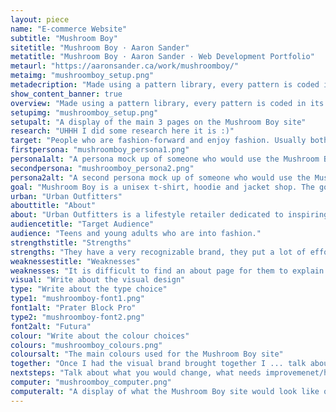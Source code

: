 ```yaml
---
layout: piece
name: "E-commerce Website"
subtitle: "Mushroom Boy"
sitetitle: "Mushroom Boy · Aaron Sander"
metatitle: "Mushroom Boy · Aaron Sander · Web Development Portfolio"
metaurl: "https://aaronsander.ca/work/mushroomboy/"
metaimg: "mushroomboy_setup.png"
metadecription: "Made using a pattern library, every pattern is coded in its own HTML file, in a pattern folder and draws from a CSS file in the pattern folder."
show_content_banner: true
overview: "Made using a pattern library, every pattern is coded in its own HTML file, in a pattern folder and draws from a CSS file in the pattern folder. To build each page, patterns are called out and pieced together with only minimal amounts of HTML to structure them."
setupimg: "mushroomboy_setup.png"
setupalt: "A display of the main 3 pages on the Mushroom Boy site"
research: "UHHH I did some research here it is :)"
target: "People who are fashion-forward and enjoy fashion. Usually both male and female between the ages of 16 - 28, who keep up to date on social media and enjoy expressing themselves through their fashion and appearance. Generally artistic and stylish, have a good sense of self. It uses bright fun colours that are also mature enough to draw the attention of young adults. Below are two personas of potential customers to the E-commerce site."
firstpersona: "mushroomboy_persona1.png"
persona1alt: "A persona mock up of someone who would use the Mushroom Boy site"
secondpersona: "mushroomboy_persona2.png"
persona2alt: "A second persona mock up of someone who would use the Mushroom Boy site"
goal: "Mushroom Boy is a unisex t-shirt, hoodie and jacket shop. The goal is to sell a unique brand of clothing to people looking for unisex clothing. As well, the website should represent the brand and the stylistic choices should coincide with the appearance of the clothing."
urban: "Urban Outfitters"
abouttitle: "About"
about: "Urban Outfitters is a lifestyle retailer dedicated to inspiring customers through a unique combination of product, creativity and cultural understanding, offering experiential retail environments and a well-curated mix of on-trend women’s and men’s clothes, from boho dresses, denim and graphics to shoes, hats, and backpacks, as well as beauty, intimates, swim and a collection of handpicked vintage clothing."
audiencetitle: "Target Audience"
audience: "Teens and young adults who are into fashion."
strengthstitle: "Strengths"
strengths: "They have a very recognizable brand, they put a lot of effort into brand awareness and putting their brand forward in style. They try many new things and the site is pretty straight forward. They use clear descriptors for their clothing, clearly state any partnerships and what materials are used."
weaknessestitle: "Weaknesses"
weaknesses: "It is difficult to find an about page for them to explain their branding and style guide. Most online clothing stores give you at least a little bit of an idea of how they represent their brand and how they think their clothing should be styled. (their own product cards include models wearing the clothing and showing off the unique styling which could be used for a lookbook but it would be nicer to have a real book)."
visual: "Write about the visual design"
type: "Write about the type choice"
type1: "mushroomboy-font1.png"
font1alt: "Prater Block Pro"
type2: "mushroomboy-font2.png"
font2alt: "Futura"
colour: "Write about the colour choices"
colours: "mushroomboy_colours.png"
coloursalt: "The main colours used for the Mushroom Boy site"
together: "Once I had the visual brand brought together I ... talk about ux design, what worked best what had to change in code. how coding process went all that shit"
nextsteps: "Talk about what you would change, what needs improvemenet/how would you code it if was done with bootstrap?"
computer: "mushroomboy_computer.png"
computeralt: "A display of what the Mushroom Boy site would look like on a computer screen"
---
```


